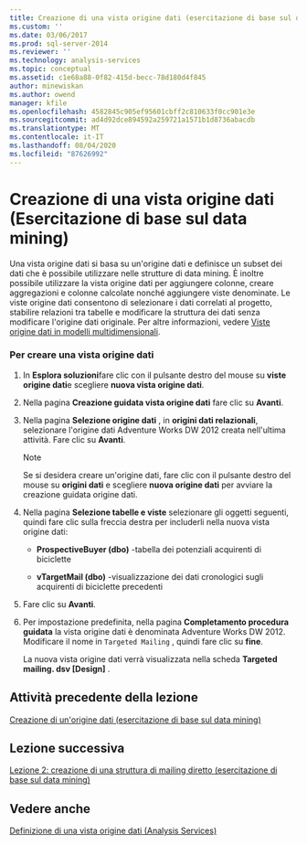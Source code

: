 ```yaml
---
title: Creazione di una vista origine dati (esercitazione di base sul data mining) | Microsoft Docs
ms.custom: ''
ms.date: 03/06/2017
ms.prod: sql-server-2014
ms.reviewer: ''
ms.technology: analysis-services
ms.topic: conceptual
ms.assetid: c1e68a88-0f82-415d-becc-78d180d4f845
author: minewiskan
ms.author: owend
manager: kfile
ms.openlocfilehash: 4582845c905ef95601cbff2c810633f0cc901e3e
ms.sourcegitcommit: ad4d92dce894592a259721a1571b1d8736abacdb
ms.translationtype: MT
ms.contentlocale: it-IT
ms.lasthandoff: 08/04/2020
ms.locfileid: "87626992"
---
```

# <a name="creating-a-data-source-view-basic-data-mining-tutorial"></a>Creazione di una vista origine dati (Esercitazione di base sul data mining)
  Una vista origine dati si basa su un'origine dati e definisce un subset dei dati che è possibile utilizzare nelle strutture di data mining. È inoltre possibile utilizzare la vista origine dati per aggiungere colonne, creare aggregazioni e colonne calcolate nonché aggiungere viste denominate. Le viste origine dati consentono di selezionare i dati correlati al progetto, stabilire relazioni tra tabelle e modificare la struttura dei dati senza modificare l'origine dati originale. Per altre informazioni, vedere [Viste origine dati in modelli multidimensionali](https://docs.microsoft.com/analysis-services/multidimensional-models/data-source-views-in-multidimensional-models).  
  
### <a name="to-create-a-data-source-view"></a>Per creare una vista origine dati  
  
1.  In **Esplora soluzioni**fare clic con il pulsante destro del mouse su **viste origine dati**e scegliere **nuova vista origine dati**.  
  
2.  Nella pagina **Creazione guidata vista origine dati** fare clic su **Avanti**.  
  
3.  Nella pagina **Selezione origine dati** , in **origini dati relazionali**, selezionare l'origine dati Adventure Works DW 2012 creata nell'ultima attività. Fare clic su **Avanti**.  
  
    > [!NOTE]  
    >  Se si desidera creare un'origine dati, fare clic con il pulsante destro del mouse su **origini dati** e scegliere **nuova origine dati** per avviare la creazione guidata origine dati.  
  
4.  Nella pagina **Selezione tabelle e viste** selezionare gli oggetti seguenti, quindi fare clic sulla freccia destra per includerli nella nuova vista origine dati:  
  
    -   **ProspectiveBuyer (dbo)** -tabella dei potenziali acquirenti di biciclette  
  
    -   **vTargetMail (dbo)** -visualizzazione dei dati cronologici sugli acquirenti di biciclette precedenti  
  
5.  Fare clic su **Avanti**.  
  
6.  Per impostazione predefinita, nella pagina **Completamento procedura guidata** la vista origine dati è denominata Adventure Works DW 2012. Modificare il nome in `Targeted Mailing` , quindi fare clic su **fine**.  
  
     La nuova vista origine dati verrà visualizzata nella scheda **Targeted mailing. dsv [Design]** .  
  
## <a name="previous-task-in-lesson"></a>Attività precedente della lezione  
 [Creazione di un'origine dati &#40;esercitazione di base sul data mining&#41;](../../2014/tutorials/creating-a-data-source-basic-data-mining-tutorial.md)  
  
## <a name="next-lesson"></a>Lezione successiva  
 [Lezione 2: creazione di una struttura di mailing diretto &#40;esercitazione di base sul data mining&#41;](../../2014/tutorials/lesson-2-building-a-targeted-mailing-structure-basic-data-mining-tutorial.md)  
  
## <a name="see-also"></a>Vedere anche  
 [Definizione di una vista origine dati &#40;Analysis Services&#41;](https://docs.microsoft.com/analysis-services/multidimensional-models/defining-a-data-source-view-analysis-services)  
  
  
